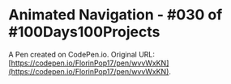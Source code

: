 # Animated Navigation - #030 of #100Days100Projects

A Pen created on CodePen.io. Original URL: [https://codepen.io/FlorinPop17/pen/wvvWxKN](https://codepen.io/FlorinPop17/pen/wvvWxKN).


